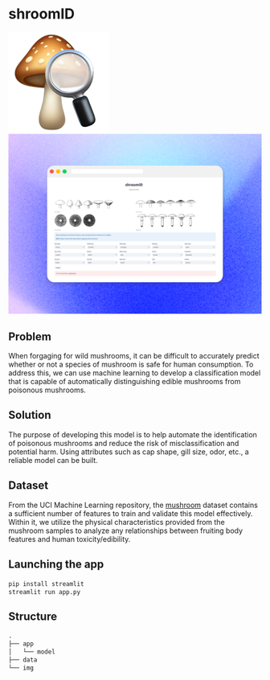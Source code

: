 # shroomID

<img src="./img/logo.png" width="200" height="200">

<img src="./img/preview.png">

## Problem
When forgaging for wild mushrooms, it can be difficult to accurately predict whether or not a species of mushroom is safe for human consumption. To address this, we can use machine learning to develop a classification model that is capable of automatically distinguishing edible mushrooms from poisonous mushrooms.

## Solution
The purpose of developing this model is to help automate the identification of poisonous mushrooms and reduce the risk of misclassification and potential harm. Using attributes such as cap shape, gill size, odor, etc., a reliable model can be built.

## Dataset
From the UCI Machine Learning repository, the [mushroom](https://archive.ics.uci.edu/dataset/73/mushroom) dataset contains a sufficient number of features to train and validate this model effectively. Within it, we utilize the physical characteristics provided from the mushroom samples to analyze any relationships between fruiting body features and human toxicity/edibility.

## Launching the app
```
pip install streamlit
streamlit run app.py
```
## Structure
    .
    ├── app
    │   └── model
    ├── data
    └── img
  
